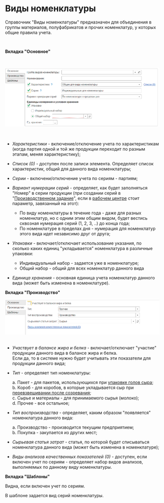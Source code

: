**Виды номенклатуры**
=====================

Справочник "Виды номенклатуры" предназначен для объединения в группы
материалов, полуфабрикатов и прочих номенклатур, у которых общие правила
учета.

 

**Вкладка "Основное"**

 

![](KindOfNomenclature.assets/drex_vidy_nomenklatury_custom.png)

 

-   *Характеристики* - включение/отключение учета по характеристикам (когда партия одной и той же продукции переходит по разным этапам, меняя характеристику);

-   *Список (0)* - доступен после записи элемента. Определяет список характеристик, общий для данного вида номенклатуры;
-   *Серии* - включени/отключение учета по сериям - партиям;
-   *Вариант нумерации серий* - определяет, как будет заполняться "Номер" в серии продукции (при создании серий в "[Производственном задание](../../../SemiHardCheese/CookingCheese/TaskFormation/TaskFormation.md)", если в [рабочем
    центре](../WorkCentresAndWarehouses/WorkCentresAndWarehouses.md) стоит параметр, завязанный
    на этот):
    -   По виду номенклатуры в течение года - даже для разных номенклатур,
    но с одним этим общим видом, будет вестись сквозная нумерация серий
    (1, 2, 3, ..) до конца года;
    -   По номенклатуре в пределах дня - нумерация для номенклатур этого
    вида идет независимо друг от друга;
-   *Упаковки* - включает/отключает использование указания, по сколько
    каких единиц "укладывается" номенклатура в различные упаковки:
    - Индивидуальный набор - задается уже в номенклатуре;
    - Общий набор - общий для всех номенклатур данного вида
-   *Единица хранения* - основная единица учета номенклатур данного вида (может быть изменена в номенклатуре).


**Вкладка "Производство"**


![](KindOfNomenclature.assets/drex_vidy_nomenklatury_custom_2.png)
     
-   *Участвует в балансе жира и белка* - включает/отключает "участие" продукции данного вида в балансе жира и белка.  
    Если да, то в системе нужно будет учитывать эти показатели для продукции данного вида;

-   *Тип* - определяет тип номенклатуры:
    
    a. Пакет - для пакетов, использующихся при [упаковке голов сыра](../../../SemiHardCheese/SaltingAndGoToMaturation/PoolCheeseExtractionAndPacking/AccountingPoolCheeseExtractionAndPacking.md);  
    b. Короб - для коробов, в которые укладывается сыр при
    [перевзвешивании после созревания](../../../SemiHardCheese/MarkedProduction/AccountingProduction/CompletingWithScales/readme.md);  
    c. Сырье и материалы - для принимаемого сырья (молоко);  
    d. Прочее - все остальное;

-   *Тип воспроизводства* - определяет, каким образом "появляется" номенклатура данного вида:

    a. Производство - производится текущим предприятием;  
    b. Покупка - закупается из других мест;

-   *Сырьевая статья затрат* - статья, по которой будет списываться номенклатура данного вида (может быть изменена в номенклатуре);
-   *Виды анализов качественных показателей (0)* - доступен, если включен учет по сериям - определяет набор видов анализов, выполняемых по данному виду номенклатуры.

**Вкладка "Шаблоны"**

Видна, если включен учет по сериям.

В шаблоне задается вид серий номенклатуры.